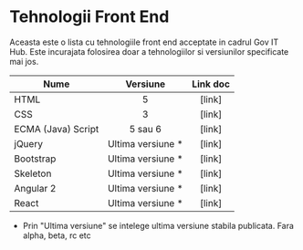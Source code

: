 # Tehnologii Front End

Aceasta este o lista cu tehnologiile front end acceptate in cadrul Gov IT Hub. 
Este incurajata folosirea doar a tehnologiilor si versiunilor specificate mai jos.

| Nume        			| Versiune         | Link doc  |
| --------------------- |:----------------:|:---------:|
| HTML   				| 5			 	   | [link]    |
| CSS 		   			| 3			  	   | [link]    |
| ECMA (Java) Script 	| 5	sau 6	  	   | [link]    |
| jQuery  	 			| Ultima versiune *| [link]    |
| Bootstrap  			| Ultima versiune *| [link]    |
| Skeleton  			| Ultima versiune *| [link]    |
| Angular 2   			| Ultima versiune *| [link]    |
| React   	     		| Ultima versiune *| [link]    |

* Prin "Ultima versiune" se intelege ultima versiune stabila publicata. Fara alpha, beta, rc etc
